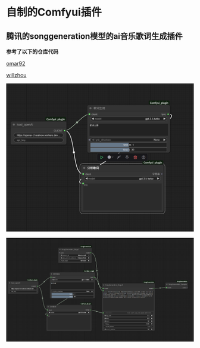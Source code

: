 # 自制的Comfyui插件
## 腾讯的songgeneration模型的ai音乐歌词生成插件
**参考了以下的仓库代码**

[omar92](https://github.com/omar92/ComfyUI-QualityOfLifeSuit_Omar92.git)

[willzhou](https://github.com/willzhou/MusicFayIn.git)

![节点展示](./example/1.png)

![和songgeneration联合](./example/2.png)